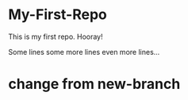 # My-First-Repo

This is my first repo.  Hooray!

Some lines
some more lines
even more lines...

# change from new-branch

